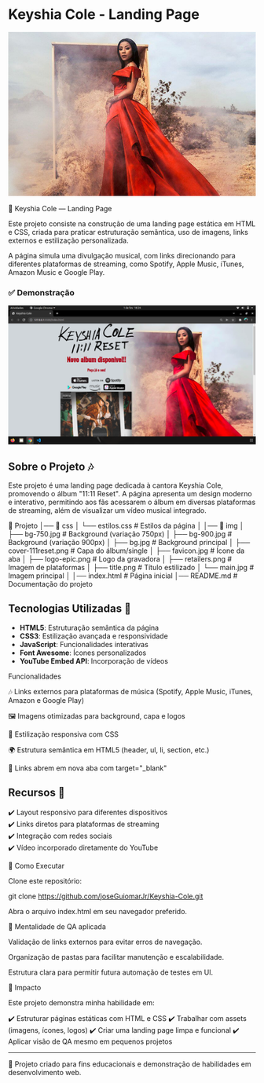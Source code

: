 # Keyshia Cole - Landing Page

![Keyshia Cole](./img/main.jpg)

🎵 Keyshia Cole — Landing Page

Este projeto consiste na construção de uma landing page estática em HTML e CSS, criada para praticar estruturação semântica, uso de imagens, links externos e estilização personalizada.

A página simula uma divulgação musical, com links direcionando para diferentes plataformas de streaming, como Spotify, Apple Music, iTunes, Amazon Music e Google Play.

### ✅ Demonstração
 <img src="./img/Captura de tela de 2022-02-01 18-24-54.png">

## Sobre o Projeto 🎶
Este projeto é uma landing page dedicada à cantora Keyshia Cole, promovendo o álbum "11:11 Reset". A página apresenta um design moderno e interativo, permitindo aos fãs acessarem o álbum em diversas plataformas de streaming, além de visualizar um vídeo musical integrado.

📁 Projeto
│── 📁 css
│    └── estilos.css        # Estilos da página
│
│── 📁 img
│    ├── bg-750.jpg         # Background (variação 750px)
│    ├── bg-900.jpg         # Background (variação 900px)
│    ├── bg.jpg             # Background principal
│    ├── cover-111reset.png # Capa do álbum/single
│    ├── favicon.jpg        # Ícone da aba
│    ├── logo-epic.png      # Logo da gravadora
│    ├── retailers.png      # Imagem de plataformas
│    ├── title.png          # Título estilizado
│    └── main.jpg           # Imagem principal
│
│── index.html              # Página inicial
│── README.md               # Documentação do projeto

## Tecnologias Utilizadas 🚀
- **HTML5**: Estruturação semântica da página
- **CSS3**: Estilização avançada e responsividade
- **JavaScript**: Funcionalidades interativas
- **Font Awesome**: Ícones personalizados
- **YouTube Embed API**: Incorporação de vídeos

Funcionalidades

🎶 Links externos para plataformas de música (Spotify, Apple Music, iTunes, Amazon e Google Play)

🖼️ Imagens otimizadas para background, capa e logos

🎨 Estilização responsiva com CSS

🌍 Estrutura semântica em HTML5 (header, ul, li, section, etc.)

🔗 Links abrem em nova aba com target="_blank"

## Recursos 📌
✔️ Layout responsivo para diferentes dispositivos  
✔️ Links diretos para plataformas de streaming  
✔️ Integração com redes sociais  
✔️ Vídeo incorporado diretamente do YouTube  

🚀 Como Executar

Clone este repositório:

git clone https://github.com/joseGuiomarJr/Keyshia-Cole.git

Abra o arquivo index.html em seu navegador preferido.

🧪 Mentalidade de QA aplicada

Validação de links externos para evitar erros de navegação.

Organização de pastas para facilitar manutenção e escalabilidade.

Estrutura clara para permitir futura automação de testes em UI.

🌟 Impacto

Este projeto demonstra minha habilidade em:

✔️ Estruturar páginas estáticas com HTML e CSS
✔️ Trabalhar com assets (imagens, ícones, logos)
✔️ Criar uma landing page limpa e funcional
✔️ Aplicar visão de QA mesmo em pequenos projetos




---
📝 Projeto criado para fins educacionais e demonstração de habilidades em desenvolvimento web.




